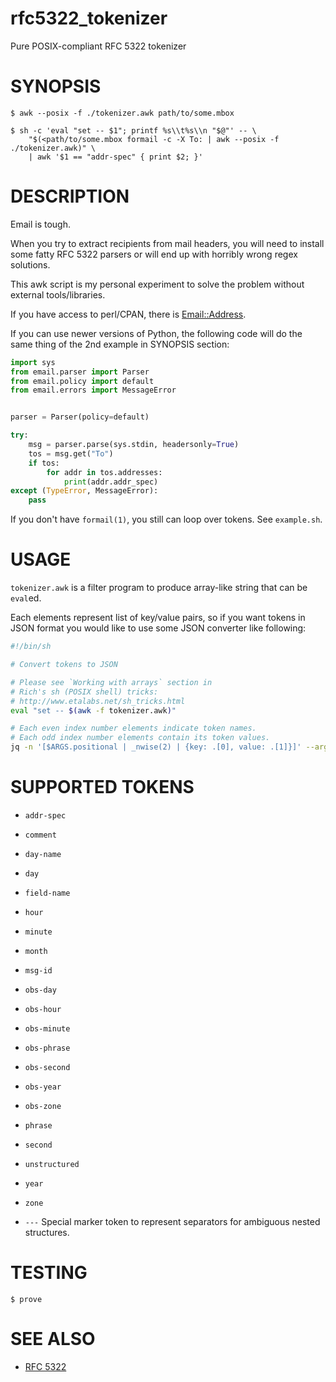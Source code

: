 # rfc5322_tokenizer
Pure POSIX-compliant RFC 5322 tokenizer

# SYNOPSIS

~~~
$ awk --posix -f ./tokenizer.awk path/to/some.mbox

$ sh -c 'eval "set -- $1"; printf %s\\t%s\\n "$@"' -- \
    "$(<path/to/some.mbox formail -c -X To: | awk --posix -f ./tokenizer.awk)" \
    | awk '$1 == "addr-spec" { print $2; }'
~~~

# DESCRIPTION

Email is tough.

When you try to extract recipients from mail headers, you will need to install
some fatty RFC 5322 parsers or will end up with horribly wrong regex solutions.

This awk script is my personal experiment to solve the problem without external tools/libraries.

If you have access to perl/CPAN, there is [Email::Address](https://metacpan.org/pod/Email::Address).

If you can use newer versions of Python, the following code will do the same
thing of the 2nd example in SYNOPSIS section:

~~~python
import sys
from email.parser import Parser
from email.policy import default
from email.errors import MessageError


parser = Parser(policy=default)

try:
    msg = parser.parse(sys.stdin, headersonly=True)
    tos = msg.get("To")
    if tos:
        for addr in tos.addresses:
            print(addr.addr_spec)
except (TypeError, MessageError):
    pass
~~~

If you don't have `formail(1)`, you still can loop over tokens. See `example.sh`.

# USAGE

`tokenizer.awk` is a filter program to produce array-like string that can be `eval`ed.

Each elements represent list of key/value pairs, so if you want tokens in JSON
format you would like to use some JSON converter like following:

~~~sh
#!/bin/sh

# Convert tokens to JSON

# Please see `Working with arrays` section in
# Rich's sh (POSIX shell) tricks:
# http://www.etalabs.net/sh_tricks.html
eval "set -- $(awk -f tokenizer.awk)"

# Each even index number elements indicate token names.
# Each odd index number elements contain its token values.
jq -n '[$ARGS.positional | _nwise(2) | {key: .[0], value: .[1]}]' --args -- "$@"
~~~

# SUPPORTED TOKENS

* `addr-spec`
* `comment`
* `day-name`
* `day`
* `field-name`
* `hour`
* `minute`
* `month`
* `msg-id`
* `obs-day`
* `obs-hour`
* `obs-minute`
* `obs-phrase`
* `obs-second`
* `obs-year`
* `obs-zone`
* `phrase`
* `second`
* `unstructured`
* `year`
* `zone`

* `---`
    Special marker token to represent separators for ambiguous nested structures.

# TESTING

~~~
$ prove
~~~

# SEE ALSO

* [RFC 5322](https://datatracker.ietf.org/doc/html/rfc5322)
